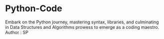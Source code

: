 # Python-Code
 Embark on the Python journey, mastering syntax, libraries, and culminating in Data Structures and Algorithms prowess to emerge as a coding maestro.
 <br>
 Author : SP
